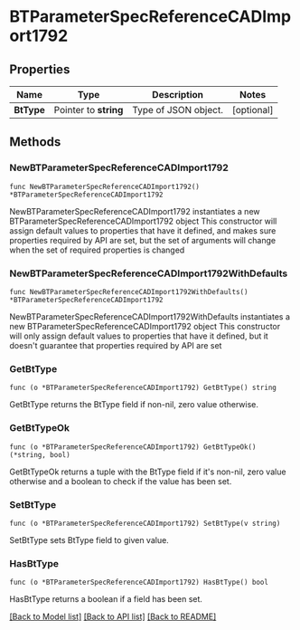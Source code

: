 # BTParameterSpecReferenceCADImport1792

## Properties

Name | Type | Description | Notes
------------ | ------------- | ------------- | -------------
**BtType** | Pointer to **string** | Type of JSON object. | [optional] 

## Methods

### NewBTParameterSpecReferenceCADImport1792

`func NewBTParameterSpecReferenceCADImport1792() *BTParameterSpecReferenceCADImport1792`

NewBTParameterSpecReferenceCADImport1792 instantiates a new BTParameterSpecReferenceCADImport1792 object
This constructor will assign default values to properties that have it defined,
and makes sure properties required by API are set, but the set of arguments
will change when the set of required properties is changed

### NewBTParameterSpecReferenceCADImport1792WithDefaults

`func NewBTParameterSpecReferenceCADImport1792WithDefaults() *BTParameterSpecReferenceCADImport1792`

NewBTParameterSpecReferenceCADImport1792WithDefaults instantiates a new BTParameterSpecReferenceCADImport1792 object
This constructor will only assign default values to properties that have it defined,
but it doesn't guarantee that properties required by API are set

### GetBtType

`func (o *BTParameterSpecReferenceCADImport1792) GetBtType() string`

GetBtType returns the BtType field if non-nil, zero value otherwise.

### GetBtTypeOk

`func (o *BTParameterSpecReferenceCADImport1792) GetBtTypeOk() (*string, bool)`

GetBtTypeOk returns a tuple with the BtType field if it's non-nil, zero value otherwise
and a boolean to check if the value has been set.

### SetBtType

`func (o *BTParameterSpecReferenceCADImport1792) SetBtType(v string)`

SetBtType sets BtType field to given value.

### HasBtType

`func (o *BTParameterSpecReferenceCADImport1792) HasBtType() bool`

HasBtType returns a boolean if a field has been set.


[[Back to Model list]](../README.md#documentation-for-models) [[Back to API list]](../README.md#documentation-for-api-endpoints) [[Back to README]](../README.md)



